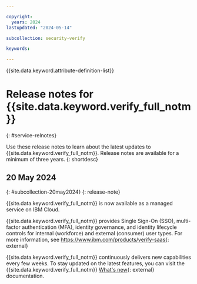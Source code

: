 ```yaml
---

copyright:
  years: 2024
lastupdated: "2024-05-14"

subcollection: security-verify

keywords: 

---
```


{{site.data.keyword.attribute-definition-list}}

<!-- You must add the release-note content type in your attribute definitions AND to each release note H2. This will ensure that the release note entry is pulled into the notifications library. -->

# Release notes for {{site.data.keyword.verify_full_notm}}
{: #service-relnotes}

<!-- The title of your H1 should be Release notes for _service-name_, where _service-name_ is the non-trademarked short version keyref. Include your service name as a search keyword at the top of your Markdown file. See the example keywords above. -->

Use these release notes to learn about the latest updates to {{site.data.keyword.verify_full_notm}}. Release notes are available for a minimum of three years.
{: shortdesc}


## 20 May 2024
{: #subcollection-20may2024}
{: release-note}

{{site.data.keyword.verify_full_notm}} is now available as a managed service on IBM Cloud.

{{site.data.keyword.verify_full_notm}} provides Single Sign-On (SSO), multi-factor authentication (MFA), identity governance, and identity lifecycle controls for internal (workforce) and external (consumer) user types. For more information, see https://www.ibm.com/products/verify-saas{: external} 

{{site.data.keyword.verify_full_notm}} continuously delivers new capabilities every few weeks. To stay updated on the latest features, you can visit the {{site.data.keyword.verify_full_notm}} [What's new](https://www.ibm.com/docs/en/security-verify?topic=overview-whats-new){: external} documentation. 
